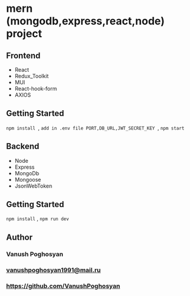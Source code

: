 # mern (mongodb,express,react,node) project

## Frontend
* React
* Redux_Toolkit
* MUI
* React-hook-form
* AXIOS 

## Getting Started
```npm install ```, 
```add in .env file PORT,DB_URL,JWT_SECRET_KEY ```,
```npm start ```

## Backend
* Node
* Express
* MongoDb
* Mongoose
* JsonWebToken

## Getting Started
```npm install``` ,
```npm run dev ```

## Author 
### Vanush Poghosyan
### vanushpoghosyan1991@mail.ru
### https://github.com/VanushPoghosyan